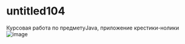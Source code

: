 # untitled104
Курсовая работа по предметуJava, приложение крестики-нолики
![image](https://user-images.githubusercontent.com/83788534/147559069-2153f6fe-2335-4bed-a792-382760a60ea3.png)
